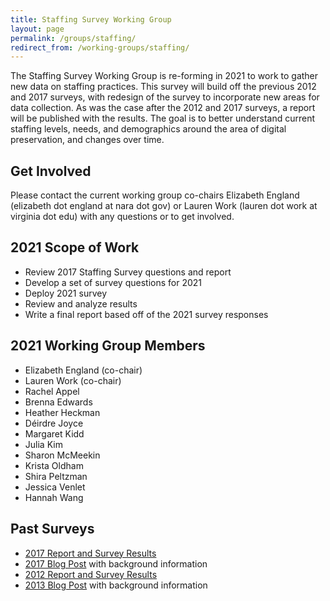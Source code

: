 ```yaml
---
title: Staffing Survey Working Group
layout: page
permalink: /groups/staffing/
redirect_from: /working-groups/staffing/
---
```


The Staffing Survey Working Group is re-forming in 2021 to work to gather new data on staffing practices. This survey will build off the previous 2012 and 2017 surveys, with redesign  of the survey to incorporate new areas for data collection. As was the case after the 2012 and 2017 surveys, a report will be published with the results. The goal is to better understand current staffing levels, needs, and demographics around the area of digital preservation, and changes over time.

## Get Involved
Please contact the current working group co-chairs Elizabeth England (elizabeth dot england at nara dot gov) or Lauren Work (lauren dot work at virginia dot edu) with any questions or to get involved.

## 2021 Scope of Work
* Review 2017 Staffing Survey questions and report
* Develop a set of survey questions for 2021
* Deploy 2021 survey
* Review and analyze results
* Write a final report based off of the 2021 survey responses

## 2021 Working Group Members
- Elizabeth England (co-chair)
- Lauren Work (co-chair)
- Rachel Appel
- Brenna Edwards
- Heather Heckman
- Déirdre Joyce
- Margaret Kidd
- Julia Kim
- Sharon McMeekin
- Krista Oldham
- Shira Peltzman
- Jessica Venlet
- Hannah Wang

## Past Surveys
* [2017 Report and Survey Results](https://osf.io/mbcxt/) 
* [2017 Blog Post](https://ndsa.org//2017/10/17/announcing-publication-of-the-ndsa-digital-preservation-staffing-survey-report.html) with background information
* [2012 Report and Survey Results](http://ndsa.org/documents/NDSA-Staffing-Survey-Report-Final122013.pdf)
* [2013 Blog Post](http://blogs.loc.gov/thesignal/2013/12/just-released-staffing-for-effective-digital-preservation-an-ndsa-report/) with background information

